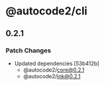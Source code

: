 # @autocode2/cli

## 0.2.1

### Patch Changes

- Updated dependencies [53b412b]
  - @autocode2/core@0.2.1
  - @autocode2/ink@0.2.1
